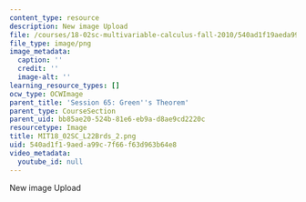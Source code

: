 ```yaml
---
content_type: resource
description: New image Upload
file: /courses/18-02sc-multivariable-calculus-fall-2010/540ad1f19aeda99c7f66f63d963b64e8_MIT18_02SC_L22Brds_2.png
file_type: image/png
image_metadata:
  caption: ''
  credit: ''
  image-alt: ''
learning_resource_types: []
ocw_type: OCWImage
parent_title: 'Session 65: Green''s Theorem'
parent_type: CourseSection
parent_uid: bb85ae20-524b-81e6-eb9a-d8ae9cd2220c
resourcetype: Image
title: MIT18_02SC_L22Brds_2.png
uid: 540ad1f1-9aed-a99c-7f66-f63d963b64e8
video_metadata:
  youtube_id: null
---
```

New image Upload

